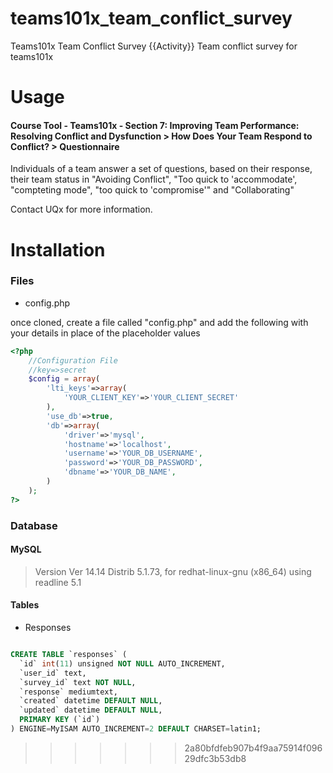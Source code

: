 # teams101x_team_conflict_survey
Teams101x Team Conflict Survey {{Activity}}
Team conflict survey  for teams101x

# Usage

#### Course Tool - Teams101x - Section 7: Improving Team Performance: Resolving Conflict and Dysfunction > How Does Your Team Respond to Conflict? > Questionnaire

Individuals of a team answer a set of questions, based on their response, their team status in "Avoiding Conflict", "Too quick to 'accommodate', "compteting mode", "too quick to 'compromise'" and "Collaborating" 

Contact UQx for more information.

# Installation 

### Files

* config.php

once cloned, create a file called "config.php" and add the following with your details in place of the placeholder values

```php
<?php
	//Configuration File
	//key=>secret
	$config = array(
		'lti_keys'=>array(
			'YOUR_CLIENT_KEY'=>'YOUR_CLIENT_SECRET'
		),
		'use_db'=>true,
		'db'=>array(
			'driver'=>'mysql',
			'hostname'=>'localhost',
			'username'=>'YOUR_DB_USERNAME',
			'password'=>'YOUR_DB_PASSWORD',
			'dbname'=>'YOUR_DB_NAME',
		)
	);
?>
```

### Database
#### MySQL
> Version Ver 14.14 Distrib 5.1.73, for redhat-linux-gnu (x86_64) using readline 5.1

#### Tables

* Responses

```sql

CREATE TABLE `responses` (
  `id` int(11) unsigned NOT NULL AUTO_INCREMENT,
  `user_id` text,
  `survey_id` text NOT NULL,
  `response` mediumtext,
  `created` datetime DEFAULT NULL,
  `updated` datetime DEFAULT NULL,
  PRIMARY KEY (`id`)
) ENGINE=MyISAM AUTO_INCREMENT=2 DEFAULT CHARSET=latin1;

```
>>>>>>> 2a80bfdfeb907b4f9aa75914f09629dfc3b53db8
